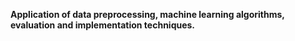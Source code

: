 


**Application of data preprocessing, machine learning algorithms, evaluation and implementation techniques.**
